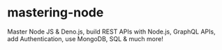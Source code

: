 # mastering-node
Master Node JS &amp; Deno.js, build REST APIs with Node.js, GraphQL APIs, add Authentication, use MongoDB, SQL &amp; much more!
